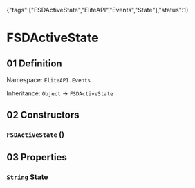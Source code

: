 {"tags":["FSDActiveState","EliteAPI","Events","State"],"status":1}

# FSDActiveState

## 01 Definition

Namespace: `EliteAPI.Events`

Inheritance: `Object` → `FSDActiveState`

## 02 Constructors

### `FSDActiveState` ()

## 03 Properties

### `String` State

